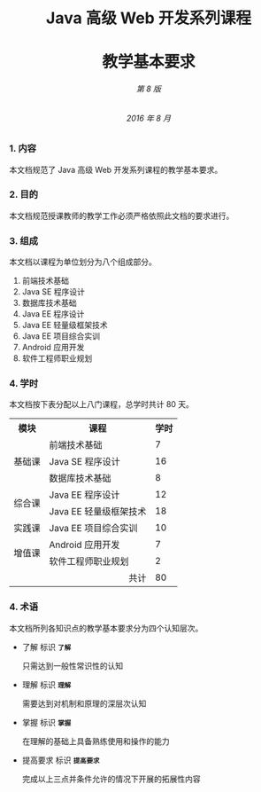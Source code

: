 # <center>Java 高级 Web 开发系列课程</center> 
# <center>教学基本要求</center> 
###### <center>第 8 版</center>
###### <center>2016 年 8 月</center>

### 1. 内容

本文档规范了 Java 高级 Web 开发系列课程的教学基本要求。

### 2. 目的

本文档规范授课教师的教学工作必须严格依照此文档的要求进行。

### 3. 组成

本文档以课程为单位划分为八个组成部分。

1. 前端技术基础
2. Java SE 程序设计
3. 数据库技术基础
4. Java EE 程序设计
5. Java EE 轻量级框架技术
6. Java EE 项目综合实训
7. Android 应用开发
8. 软件工程师职业规划

### 4. 学时

本文档按下表分配以上八门课程，总学时共计 80 天。

<table>
    <tr>
        <th>模块</th>
        <th>课程</th>
        <th>学时</th>
    </tr>
    <tr>
        <td rowspan="3">基础课</td>
        <td>前端技术基础</td>
        <td>7</td>
    </tr>
    <tr>
        <td>Java SE 程序设计</td>
        <td>16</td>
    </tr>
    <tr>
        <td>数据库技术基础</td>
        <td>8</td>
    </tr>
    <tr>
        <td rowspan="2">综合课</td>
        <td>Java EE 程序设计</td>
        <td>12</td>
    </tr>
    <tr>
        <td>Java EE 轻量级框架技术</td>
        <td>18</td>
    <tr>
    <tr>
        <td>实践课</td>
        <td>Java EE 项目综合实训</td>
        <td>10</td>
    </tr>
    <tr>
        <td rowspan="2">增值课</td>
        <td>Android 应用开发</td>
        <td>7</td>
    </tr>
    <tr>
        <td>软件工程师职业规划</td>
        <td>2</td>
    </tr>
    <tr>
        <td colspan="2" style="text-align: right">共计</td>
        <td>80</td>
    </tr>
</table>

### 4. 术语

本文档所列各知识点的教学基本要求分为四个认知层次。

- 了解 标识 **`了解`**

  只需达到一般性常识性的认知

- 理解 标识 **`理解`**

  需要达到对机制和原理的深层次认知
  
- 掌握 标识 **`掌握`**

  在理解的基础上具备熟练使用和操作的能力
  
- 提高要求 标识 **`提高要求`**

  完成以上三点并条件允许的情况下开展的拓展性内容